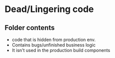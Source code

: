 # Dead/Lingering code

## Folder contents

- code that is hidden from production env.
- Contains bugs/unfinished business logic
- It isn't used in the production build components 
